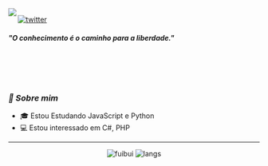 <img align="left" src="https://orhun.dev/img/crow.png">

[![twitter](https://img.shields.io/badge/-@fuibui-313131?style=flat-square&labelColor=313131&logo=twitter&logoColor=white&color=313131)](https://twitter.com/fuibui)  

<h5>"O conhecimento é o caminho para a liberdade."</h5>

<br><br>
---
### <i>🎱 Sobre mim</i>

- 🎓 Estou Estudando JavaScript e Python
- 💻 Estou interessado em C#, PHP
---

<p align="center">
  <img alt="fuibui" src="https://github-readme-stats.vercel.app/api?username=fuibui&show_icons=false&theme=midnight-purple">
  <img alt="langs" src="https://github-readme-stats.vercel.app/api/top-langs/?username=fuibui&theme=midnight-purple&show_icons=true">
</p>
